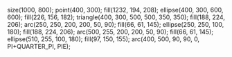 size(1000, 800);
point(400, 300);
fill(1232, 194, 208);
ellipse(400, 300, 600, 600);
fill(226, 156, 182);
triangle(400, 300, 500, 500, 350, 350);
fill(188, 224, 206);
arc(250, 250, 200, 200, 50, 90);
fill(66, 61, 145);
ellipse(250, 250, 100, 180);
fill(188, 224, 206);
arc(500, 255, 200, 200, 50, 90);
fill(66, 61, 145);
ellipse(510, 255, 100, 180);
fill(97, 150, 155);
arc(400, 500, 90, 90, 0, PI+QUARTER_PI, PIE);
